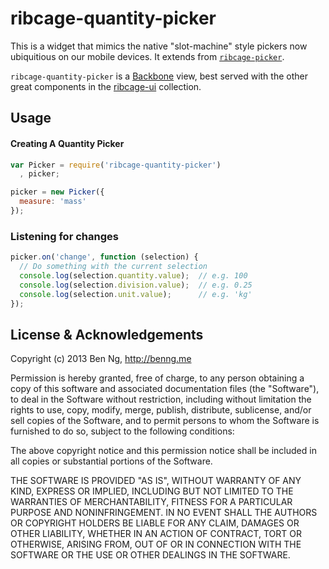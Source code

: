 ribcage-quantity-picker
==============

This is a widget that mimics the native "slot-machine" style pickers now ubiquitious on our mobile devices. It extends from [`ribcage-picker`](http://npmjs.org/package/ribcage-picker).

`ribcage-quantity-picker` is a [Backbone](http://backbonejs.org/) view, best served with the other great components in the [ribcage-ui](https://github.com/Techwraith/ribcage-ui) collection.

Usage
-----

#### Creating A Quantity Picker

```js
var Picker = require('ribcage-quantity-picker')
  , picker;

picker = new Picker({
  measure: 'mass'
});
```

### Listening for changes
```js
picker.on('change', function (selection) {
  // Do something with the current selection
  console.log(selection.quantity.value);  // e.g. 100
  console.log(selection.division.value);  // e.g. 0.25
  console.log(selection.unit.value);      // e.g. 'kg'
});
```

License & Acknowledgements
--------------------------

Copyright (c) 2013 Ben Ng, http://benng.me

Permission is hereby granted, free of charge, to any person
obtaining a copy of this software and associated documentation
files (the "Software"), to deal in the Software without
restriction, including without limitation the rights to use,
copy, modify, merge, publish, distribute, sublicense, and/or sell
copies of the Software, and to permit persons to whom the
Software is furnished to do so, subject to the following
conditions:

The above copyright notice and this permission notice shall be
included in all copies or substantial portions of the Software.

THE SOFTWARE IS PROVIDED "AS IS", WITHOUT WARRANTY OF ANY KIND,
EXPRESS OR IMPLIED, INCLUDING BUT NOT LIMITED TO THE WARRANTIES
OF MERCHANTABILITY, FITNESS FOR A PARTICULAR PURPOSE AND
NONINFRINGEMENT. IN NO EVENT SHALL THE AUTHORS OR COPYRIGHT
HOLDERS BE LIABLE FOR ANY CLAIM, DAMAGES OR OTHER LIABILITY,
WHETHER IN AN ACTION OF CONTRACT, TORT OR OTHERWISE, ARISING
FROM, OUT OF OR IN CONNECTION WITH THE SOFTWARE OR THE USE OR
OTHER DEALINGS IN THE SOFTWARE.
